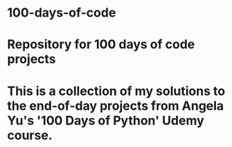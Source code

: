 # 100-days-of-code
# Repository for 100 days of code projects
# This is a collection of my solutions to the end-of-day projects from Angela Yu's '100 Days of Python' Udemy course.
